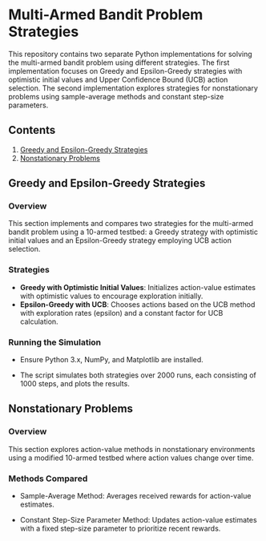# Multi-Armed Bandit Problem Strategies

This repository contains two separate Python implementations for solving the multi-armed bandit problem using different strategies. The first implementation focuses on Greedy and Epsilon-Greedy strategies with optimistic initial values and Upper Confidence Bound (UCB) action selection. The second implementation explores strategies for nonstationary problems using sample-average methods and constant step-size parameters.

## Contents

1. [Greedy and Epsilon-Greedy Strategies](#greedy-and-epsilon-greedy-strategies)
2. [Nonstationary Problems](#nonstationary-problems)

## Greedy and Epsilon-Greedy Strategies

### Overview

This section implements and compares two strategies for the multi-armed bandit problem using a 10-armed testbed: a Greedy strategy with optimistic initial values and an Epsilon-Greedy strategy employing UCB action selection.

### Strategies

- **Greedy with Optimistic Initial Values**: Initializes action-value estimates with optimistic values to encourage exploration initially.
- **Epsilon-Greedy with UCB**: Chooses actions based on the UCB method with exploration rates (epsilon) and a constant factor for UCB calculation.

### Running the Simulation

- Ensure Python 3.x, NumPy, and Matplotlib are installed.

- The script simulates both strategies over 2000 runs, each consisting of 1000 steps, and plots the results.

## Nonstationary Problems

### Overview

This section explores action-value methods in nonstationary environments using a modified 10-armed testbed where action values change over time.

### Methods Compared

- Sample-Average Method: Averages received rewards for action-value estimates.

- Constant Step-Size Parameter Method: Updates action-value estimates with a fixed step-size parameter to prioritize recent rewards.